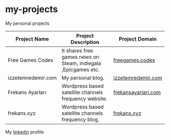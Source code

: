 # my-projects
My personal projects 

Project Name | Project Description | Project Domain
------------ | -------------       | -------------
Free Games Codes| It shares free games news on Steam, indiegala ,Epicgames etc. | [freegames.codes](https://freegames.codes/)
izzetemredemir.com | My personal blog. | [izzetemredemir.com](https://izzetemredemir.com/)
Frekans Ayarları | Wordpress based satellite channels frequency website. | [frekansayarlari.com](https://frekansayarlari.com/)
frekans.xyz | Wordpress based satellite channels frequency blog. | [frekans.xyz](https://frekans.xyz/)

My [linkedin](https://www.linkedin.com/in/izzet-emre-demir-0664359b/) profile
